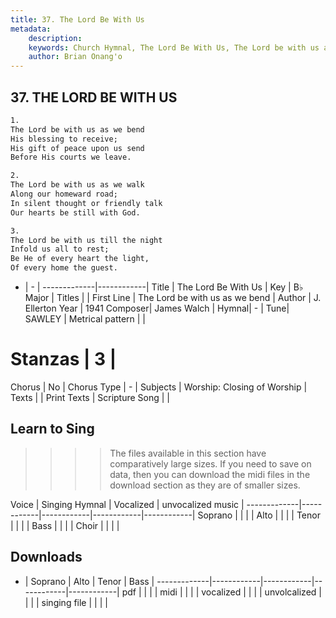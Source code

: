 ```yaml
---
title: 37. The Lord Be With Us
metadata:
    description: 
    keywords: Church Hymnal, The Lord Be With Us, The Lord be with us as we bend, 
    author: Brian Onang'o
---
```



## 37. THE LORD BE WITH US

```txt
1.
The Lord be with us as we bend 
His blessing to receive; 
His gift of peace upon us send 
Before His courts we leave. 

2.
The Lord be with us as we walk 
Along our homeward road; 
In silent thought or friendly talk 
Our hearts be still with God. 

3.
The Lord be with us till the night 
Infold us all to rest; 
Be He of every heart the light, 
Of every home the guest.

```

- |   -  |
-------------|------------|
Title | The Lord Be With Us |
Key | B♭ Major |
Titles |  |
First Line | The Lord be with us as we bend |
Author | J. Ellerton
Year | 1941
Composer| James Walch |
Hymnal|  - |
Tune| SAWLEY |
Metrical pattern | |
# Stanzas | 3 |
Chorus | No |
Chorus Type | - |
Subjects | Worship: Closing of Worship |
Texts |  |
Print Texts | 
Scripture Song |  |
  
## Learn to Sing

>>>> The files available in this section have comparatively large sizes. If you need to save on data, then you can download the midi files in the download section as they are of smaller sizes.

Voice |  Singing Hymnal | Vocalized | unvocalized music |
-------------|------------|------------|------------|------------|
Soprano | | | |
Alto | | | |
Tenor | | | |
Bass | | | |
Choir | | | |

## Downloads

- |  Soprano | Alto | Tenor | Bass |
-------------|------------|------------|------------|------------|
pdf | | | |
midi | | | |
vocalized | | | |
unvolcalized | | | |
singing file | | | |
  
